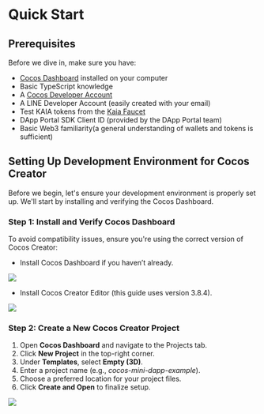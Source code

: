 # Quick Start

## Prerequisites <a id="prerequisites"></a>

Before we dive in, make sure you have:

- [Cocos Dashboard](https://www.cocos.com/en/creator-download) installed on your computer
- Basic TypeScript knowledge
- A [Cocos Developer Account](https://auth.cocos.com/#/sign_up/register?language=en)
- A LINE Developer Account (easily created with your email)
- Test KAIA tokens from the [Kaia Faucet](https://faucet.kaia.io/)
- DApp Portal SDK Client ID (provided by the DApp Portal team)
- Basic Web3 familiarity(a general understanding of wallets and tokens is sufficient)

## Setting Up Development Environment for Cocos Creator  <a id="setting-up-dev-environment"></a>

Before we begin, let's ensure your development environment is properly set up. We'll start by installing and verifying the Cocos Dashboard.

### Step 1: Install and Verify Cocos Dashboard <a id="install-and-verify"></a>

To avoid compatibility issues, ensure you're using the correct version of Cocos Creator:

- Install Cocos Dashboard if you haven’t already.

![](/img/minidapps/cocos-creator/cocos-dashboard-download-r.png)

- Install Cocos Creator Editor (this guide uses version 3.8.4).

![](/img/minidapps/cocos-creator/cocos-creator-download-r.png)

### Step 2: Create a New Cocos Creator Project <a id="create-new-cocos-project"></a>

1. Open **Cocos Dashboard** and navigate to the Projects tab.
2. Click **New Project** in the top-right corner.
3. Under **Templates**, select **Empty (3D)**.
4. Enter a project name (e.g., _cocos-mini-dapp-example_).
5. Choose a preferred location for your project files.
6. Click **Create and Open** to finalize setup.

![](/img/minidapps/cocos-creator/cocos-create-project-r.png)